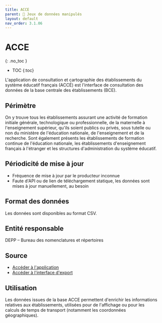 ```yaml
---
title: ACCE
parent: 🧩 Jeux de données manipulés
layout: default
nav_order: 3.1.06
---
```


# ACCE
{: .no_toc }

- TOC
{:toc}

L'application de consultation et cartographie des établissements du système éducatif français (ACCÉ) est l'interface de consultation des données de la base centrale des établissements (BCE).

## Périmètre

On y trouve tous les établissements assurant une activité de formation initiale générale, technologique ou professionnelle, de la maternelle à l'enseignement supérieur, qu'ils soient publics ou privés, sous tutelle ou non du ministère de l'éducation nationale, de l'enseignement et de la recherche. Sont également présents les établissements de formation continue de l'éducation nationale, les établissements d'enseignement français à l'étranger et les structures d'administration du système éducatif.

## Périodicité de mise à jour

- Fréquence de mise à jour par le producteur inconnue
- Faute d'API ou de lien de téléchargement statique, les données sont mises à jour manuellement, au besoin

## Format des données

Les données sont disponibles au format CSV.

## Entité responsable

DEPP – Bureau des nomenclatures et répertoires

## Source

- [Accéder à l'application](https://www.education.gouv.fr/acce/index.php)
- [Accéder à l'interface d'export](https://acce.depp.education.fr/acce/extract.php)

## Utilisation

Les données issues de la base ACCE permettent d'enrichir les informations relatives aux établissements, utilisées pour de l'affichage ou pour les calculs de temps de transport (notamment les coordonnées géographiques).